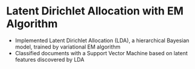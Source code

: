 # Latent Dirichlet Allocation with EM Algorithm

- Implemented Latent Dirichlet Allocation (LDA), a hierarchical Bayesian model, trained by variational EM algorithm
- Classified documents with a Support Vector Machine based on latent features discovered by LDA

